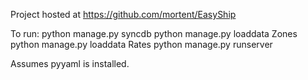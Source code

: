 Project hosted at https://github.com/mortent/EasyShip

To run:
python manage.py syncdb
python manage.py loaddata Zones
python manage.py loaddata Rates
python manage.py runserver


Assumes pyyaml is installed.
